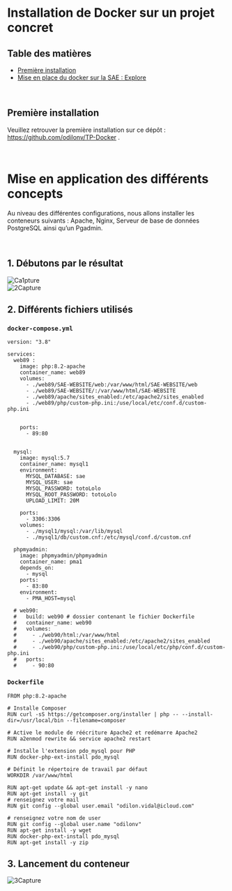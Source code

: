 # Installation de Docker sur un projet concret

 ## Table des matières 

 - [Première installation](#id-premiereInstallation) 
 - [Mise en place du docker sur la SAE : Explore](#id-section2)

<br>

## Première installation


Veuillez retrouver la première installation sur ce dépôt : https://github.com/odilonv/TP-Docker .

<br>

# Mise en application des différents concepts

Au niveau des différentes configurations, nous allons installer les conteneurs suivants : Apache, Nginx, Serveur de base de données PostgreSQL ainsi qu’un Pgadmin. 

<br>

## 1. Débutons par le résultat

![Ca1pture](https://user-images.githubusercontent.com/120033089/230320887-c22c8580-41d1-4f3b-88c3-3c3bac030e79.PNG)
<br>
![2Capture](https://user-images.githubusercontent.com/120033089/230321038-b46fd8f3-8ffe-4554-8a55-cbd4591b410c.PNG)

## 2. Différents fichiers utilisés

### <code>docker-compose.yml</code>

```
version: "3.8"

services:
  web89 :
    image: php:8.2-apache
    container_name: web89
    volumes:
      - ./web89/SAE-WEBSITE/web:/var/www/html/SAE-WEBSITE/web
      - ./web89/SAE-WEBSITE/:/var/www/html/SAE-WEBSITE
      - ./web89/apache/sites_enabled:/etc/apache2/sites_enabled
      - ./web89/php/custom-php.ini:/use/local/etc/conf.d/custom-php.ini
    

    ports:
      - 89:80


  mysql:
    image: mysql:5.7
    container_name: mysql1
    environment:
      MYSQL_DATABASE: sae
      MYSQL_USER: sae
      MYSQL_PASSWORD: totoLolo
      MYSQL_ROOT_PASSWORD: totoLolo
      UPLOAD_LIMIT: 20M

    ports:
      - 3306:3306
    volumes:
      - ./mysql1/mysql:/var/lib/mysql
      - ./mysql1/db/custom.cnf:/etc/mysql/conf.d/custom.cnf

  phpmyadmin:
    image: phpmyadmin/phpmyadmin
    container_name: pma1
    depends_on:
      - mysql
    ports:
      - 83:80
    environment:
      - PMA_HOST=mysql

  # web90:
  #   build: web90 # dossier contenant le fichier Dockerfile
  #   container_name: web90
  #   volumes:
  #     - ./web90/html:/var/www/html
  #     - ./web90/apache/sites_enabled:/etc/apache2/sites_enabled
  #     - ./web90/php/custom-php.ini:/use/local/etc/php/conf.d/custom-php.ini
  #   ports:
  #     - 90:80

```

### <code>Dockerfile</code>

```
FROM php:8.2-apache

# Installe Composer
RUN curl -sS https://getcomposer.org/installer | php -- --install-dir=/usr/local/bin --filename=composer

# Active le module de réécriture Apache2 et redémarre Apache2
RUN a2enmod rewrite && service apache2 restart

# Installe l'extension pdo_mysql pour PHP
RUN docker-php-ext-install pdo_mysql

# Définit le répertoire de travail par défaut
WORKDIR /var/www/html

RUN apt-get update && apt-get install -y nano 
RUN apt-get install -y git 
# renseignez votre mail 
RUN git config --global user.email "odilon.vidal@icloud.com" 

# renseignez votre nom de user 
RUN git config --global user.name "odilonv"
RUN apt-get install -y wget 
RUN docker-php-ext-install pdo_mysql 
RUN apt-get install -y zip
```

## 3. Lancement du conteneur
![3Capture](https://user-images.githubusercontent.com/120033089/230332375-8019288a-4fe9-425c-b7da-2660bf6fc8ff.PNG)



